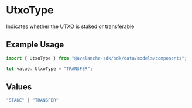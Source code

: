 # UtxoType

Indicates whether the UTXO is staked or transferable

## Example Usage

```typescript
import { UtxoType } from "@avalanche-sdk/sdk/data/models/components";

let value: UtxoType = "TRANSFER";
```

## Values

```typescript
"STAKE" | "TRANSFER"
```